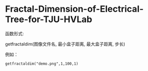 # Fractal-Dimension-of-Electrical-Tree-for-TJU-HVLab

函数形式:

  getfractaldim(图像文件名, 最小盒子距离, 最大盒子距离, 步长)
	
例如：
	
	getfractaldim("demo.png",1,100,1)
